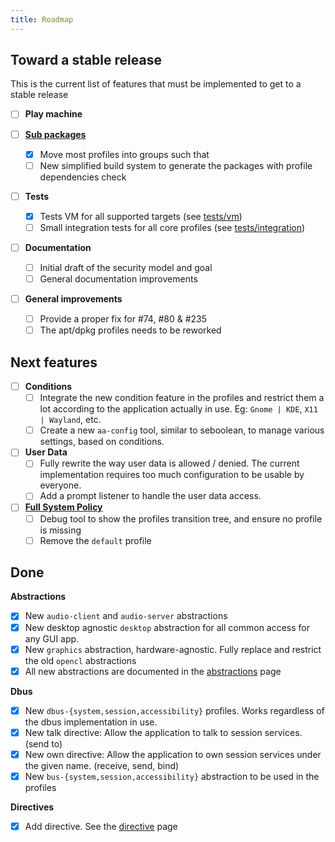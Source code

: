 ```yaml
---
title: Roadmap
---
```


## Toward a stable release

This is the current list of features that must be implemented to get to a stable release

- [ ] **Play machine**

- [ ] **[Sub packages](https://github.com/roddhjav/apparmor.d/issues/464)** 
    - [x] Move most profiles into groups such that 
    - [ ] New simplified build system to generate the packages with profile dependencies check

- [ ] **Tests**
    - [x] Tests VM for all supported targets (see [tests/vm](vm.md))
    - [ ] Small integration tests for all core profiles (see [tests/integration](integration.md))

- [ ] **Documentation**
    - [ ] Initial draft of the security model and goal
    - [ ] General documentation improvements

- [ ] **General improvements**
    - [ ] Provide a proper fix for #74, #80 & #235
    - [ ] The apt/dpkg profiles needs to be reworked

## Next features

- [ ] **Conditions**
    - [ ] Integrate the new condition feature in the profiles and restrict them a lot according to the application actually in use. Eg: `Gnome | KDE`, `X11 | Wayland`, etc.
    - [ ] Create a new `aa-config` tool, similar to seboolean, to manage various settings, based on conditions.

- [ ] **User Data**
    - [ ] Fully rewrite the way user data is allowed / denied. The current implementation requires too much configuration to be usable by everyone.
    - [ ] Add a prompt listener to handle the user data access.

- [ ] **[Full System Policy](https://github.com/roddhjav/apparmor.d/issues/252)**
    - [ ] Debug tool to show the profiles transition tree, and ensure no profile is missing
    - [ ] Remove the `default` profile

## Done

**Abstractions**

- [x] New `audio-client` and `audio-server` abstractions
- [x] New desktop agnostic `desktop` abstraction for all common access for any GUI app. 
- [x] New `graphics` abstraction, hardware-agnostic. Fully replace and restrict the old `opencl` abstractions
- [x] All new abstractions are documented in the [abstractions](abstractions.md) page

**Dbus**

- [x] New `dbus-{system,session,accessibility}` profiles. Works regardless of the dbus implementation in use.
- [x] New talk directive: Allow the application to talk to session services. (send to)
- [x] New own directive: Allow the application to own session services under the given name. (receive, send, bind)
- [x] New `bus-{system,session,accessibility}` abstraction to be used in the profiles

**Directives**

- [x] Add directive. See the [directive](directives.md) page

